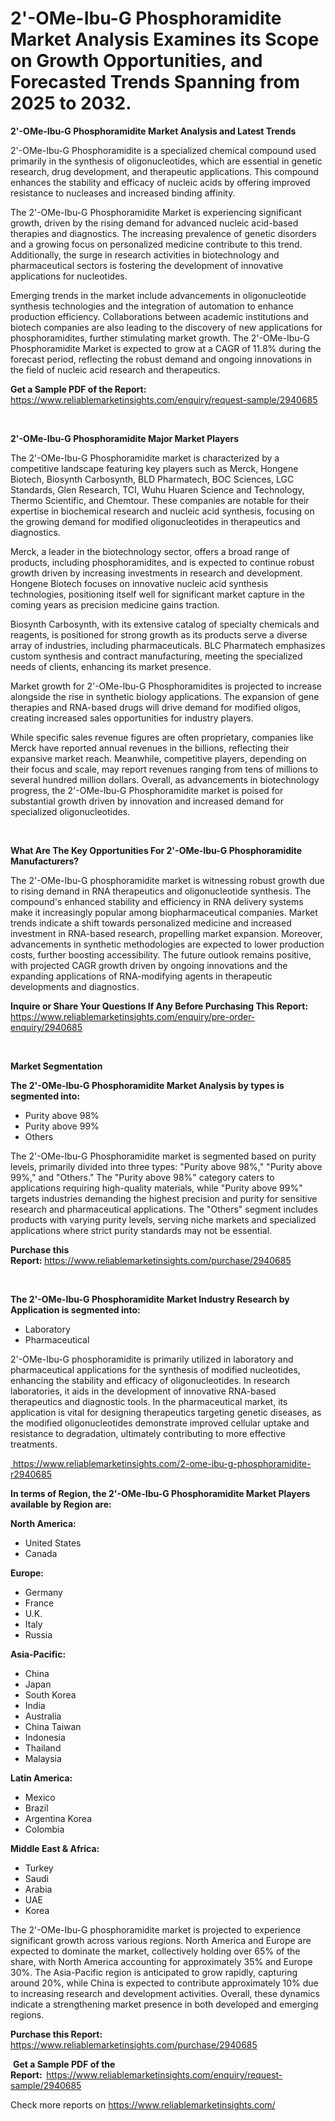 <p><h1>2'-OMe-Ibu-G Phosphoramidite Market Analysis Examines its Scope on Growth Opportunities, and Forecasted Trends Spanning from 2025 to 2032.</h1></p><p><strong>2'-OMe-Ibu-G Phosphoramidite Market Analysis and Latest Trends</strong></p>
<p><p>2'-OMe-Ibu-G Phosphoramidite is a specialized chemical compound used primarily in the synthesis of oligonucleotides, which are essential in genetic research, drug development, and therapeutic applications. This compound enhances the stability and efficacy of nucleic acids by offering improved resistance to nucleases and increased binding affinity.</p><p>The 2'-OMe-Ibu-G Phosphoramidite Market is experiencing significant growth, driven by the rising demand for advanced nucleic acid-based therapies and diagnostics. The increasing prevalence of genetic disorders and a growing focus on personalized medicine contribute to this trend. Additionally, the surge in research activities in biotechnology and pharmaceutical sectors is fostering the development of innovative applications for nucleotides.</p><p>Emerging trends in the market include advancements in oligonucleotide synthesis technologies and the integration of automation to enhance production efficiency. Collaborations between academic institutions and biotech companies are also leading to the discovery of new applications for phosphoramidites, further stimulating market growth. The 2'-OMe-Ibu-G Phosphoramidite Market is expected to grow at a CAGR of 11.8% during the forecast period, reflecting the robust demand and ongoing innovations in the field of nucleic acid research and therapeutics.</p></p>
<p><strong>Get a Sample PDF of the Report:&nbsp;</strong> <a href="https://www.reliablemarketinsights.com/enquiry/request-sample/2940685?utm_campaign=1894&utm_medium=2&utm_source=Github&utm_content=ia&utm_term=15032025&utm_id=2-ome-ibu-g-phosphoramidite">https://www.reliablemarketinsights.com/enquiry/request-sample/2940685</a></p>
<p>&nbsp;</p>
<p><strong>2'-OMe-Ibu-G Phosphoramidite Major Market Players</strong></p>
<p><p>The 2'-OMe-Ibu-G Phosphoramidite market is characterized by a competitive landscape featuring key players such as Merck, Hongene Biotech, Biosynth Carbosynth, BLD Pharmatech, BOC Sciences, LGC Standards, Glen Research, TCI, Wuhu Huaren Science and Technology, Thermo Scientific, and Chemtour. These companies are notable for their expertise in biochemical research and nucleic acid synthesis, focusing on the growing demand for modified oligonucleotides in therapeutics and diagnostics.</p><p>Merck, a leader in the biotechnology sector, offers a broad range of products, including phosphoramidites, and is expected to continue robust growth driven by increasing investments in research and development. Hongene Biotech focuses on innovative nucleic acid synthesis technologies, positioning itself well for significant market capture in the coming years as precision medicine gains traction.</p><p>Biosynth Carbosynth, with its extensive catalog of specialty chemicals and reagents, is positioned for strong growth as its products serve a diverse array of industries, including pharmaceuticals. BLC Pharmatech emphasizes custom synthesis and contract manufacturing, meeting the specialized needs of clients, enhancing its market presence.</p><p>Market growth for 2'-OMe-Ibu-G Phosphoramidites is projected to increase alongside the rise in synthetic biology applications. The expansion of gene therapies and RNA-based drugs will drive demand for modified oligos, creating increased sales opportunities for industry players.</p><p>While specific sales revenue figures are often proprietary, companies like Merck have reported annual revenues in the billions, reflecting their expansive market reach. Meanwhile, competitive players, depending on their focus and scale, may report revenues ranging from tens of millions to several hundred million dollars. Overall, as advancements in biotechnology progress, the 2'-OMe-Ibu-G Phosphoramidite market is poised for substantial growth driven by innovation and increased demand for specialized oligonucleotides.</p></p>
<p>&nbsp;</p>
<p><strong>What Are The Key Opportunities For 2'-OMe-Ibu-G Phosphoramidite Manufacturers?</strong></p>
<p><p>The 2'-OMe-Ibu-G phosphoramidite market is witnessing robust growth due to rising demand in RNA therapeutics and oligonucleotide synthesis. The compound's enhanced stability and efficiency in RNA delivery systems make it increasingly popular among biopharmaceutical companies. Market trends indicate a shift towards personalized medicine and increased investment in RNA-based research, propelling market expansion. Moreover, advancements in synthetic methodologies are expected to lower production costs, further boosting accessibility. The future outlook remains positive, with projected CAGR growth driven by ongoing innovations and the expanding applications of RNA-modifying agents in therapeutic developments and diagnostics.</p></p>
<p><strong>Inquire or Share Your Questions If Any Before Purchasing This Report:</strong> <a href="https://www.reliablemarketinsights.com/enquiry/pre-order-enquiry/2940685?utm_campaign=1894&utm_medium=2&utm_source=Github&utm_content=ia&utm_term=15032025&utm_id=2-ome-ibu-g-phosphoramidite">https://www.reliablemarketinsights.com/enquiry/pre-order-enquiry/2940685</a></p>
<p>&nbsp;</p>
<p><strong>Market Segmentation</strong></p>
<p><strong>The 2'-OMe-Ibu-G Phosphoramidite Market Analysis by types is segmented into:</strong></p>
<p><ul><li>Purity above 98%</li><li>Purity above 99%</li><li>Others</li></ul></p>
<p><p>The 2'-OMe-Ibu-G Phosphoramidite market is segmented based on purity levels, primarily divided into three types: "Purity above 98%," "Purity above 99%," and "Others." The "Purity above 98%" category caters to applications requiring high-quality materials, while "Purity above 99%" targets industries demanding the highest precision and purity for sensitive research and pharmaceutical applications. The "Others" segment includes products with varying purity levels, serving niche markets and specialized applications where strict purity standards may not be essential.</p></p>
<p><strong>Purchase this Report:&nbsp;</strong><a href="https://www.reliablemarketinsights.com/purchase/2940685?utm_campaign=1894&utm_medium=2&utm_source=Github&utm_content=ia&utm_term=15032025&utm_id=2-ome-ibu-g-phosphoramidite">https://www.reliablemarketinsights.com/purchase/2940685</a></p>
<p>&nbsp;</p>
<p><strong>The 2'-OMe-Ibu-G Phosphoramidite Market Industry Research by Application is segmented into:</strong></p>
<p><ul><li>Laboratory</li><li>Pharmaceutical</li></ul></p>
<p><p>2'-OMe-Ibu-G phosphoramidite is primarily utilized in laboratory and pharmaceutical applications for the synthesis of modified nucleotides, enhancing the stability and efficacy of oligonucleotides. In research laboratories, it aids in the development of innovative RNA-based therapeutics and diagnostic tools. In the pharmaceutical market, its application is vital for designing therapeutics targeting genetic diseases, as the modified oligonucleotides demonstrate improved cellular uptake and resistance to degradation, ultimately contributing to more effective treatments.</p></p>
<p><a href="https://www.reliablemarketinsights.com/2-ome-ibu-g-phosphoramidite-r2940685?utm_campaign=1894&utm_medium=2&utm_source=Github&utm_content=ia&utm_term=15032025&utm_id=2-ome-ibu-g-phosphoramidite">&nbsp;https://www.reliablemarketinsights.com/2-ome-ibu-g-phosphoramidite-r2940685</a></p>
<p><strong>In terms of Region, the 2'-OMe-Ibu-G Phosphoramidite Market Players available by Region are:</strong></p>
<p>
    <p> <strong> North America: </strong>
        <ul>
            <li>United States</li>
            <li>Canada</li>
        </ul>
        </p> 
    <p> <strong> Europe: </strong>
        <ul>
            <li>Germany</li>
            <li>France</li>
            <li>U.K.</li>
            <li>Italy</li>
            <li>Russia</li>
        </ul>
        </p> 
    <p> <strong> Asia-Pacific: </strong>
        <ul>
            <li>China</li>
            <li>Japan</li>
            <li>South Korea</li>
            <li>India</li>
            <li>Australia</li>
            <li>China Taiwan</li>
            <li>Indonesia</li>
            <li>Thailand</li>
            <li>Malaysia</li>
        </ul>
        </p> 
    <p> <strong> Latin America: </strong>
        <ul>
            <li>Mexico</li>
            <li>Brazil</li>
            <li>Argentina Korea</li>
            <li>Colombia</li>
        </ul>
        </p> 
    <p> <strong> Middle East & Africa: </strong>
        <ul>
            <li>Turkey</li>
            <li>Saudi</li>
            <li>Arabia</li>
            <li>UAE</li>
            <li>Korea</li>
        </ul>
    </p>
    </p>
<p><p>The 2'-OMe-Ibu-G phosphoramidite market is projected to experience significant growth across various regions. North America and Europe are expected to dominate the market, collectively holding over 65% of the share, with North America accounting for approximately 35% and Europe 30%. The Asia-Pacific region is anticipated to grow rapidly, capturing around 20%, while China is expected to contribute approximately 10% due to increasing research and development activities. Overall, these dynamics indicate a strengthening market presence in both developed and emerging regions.</p></p>
<p><strong>Purchase this Report: </strong><a href="https://www.reliablemarketinsights.com/purchase/2940685?utm_campaign=1894&utm_medium=2&utm_source=Github&utm_content=ia&utm_term=15032025&utm_id=2-ome-ibu-g-phosphoramidite">https://www.reliablemarketinsights.com/purchase/2940685</a></p>
<p>&nbsp;<strong>Get a Sample PDF of the Report:&nbsp;&nbsp;</strong><a href="https://www.reliablemarketinsights.com/enquiry/request-sample/2940685?utm_campaign=1894&utm_medium=2&utm_source=Github&utm_content=ia&utm_term=15032025&utm_id=2-ome-ibu-g-phosphoramidite">https://www.reliablemarketinsights.com/enquiry/request-sample/2940685</a></p>
<p><strong></strong></p>
<p>Check more reports on <a href="https://www.reliablemarketinsights.com/?utm_campaign=1894&utm_medium=2&utm_source=Github&utm_content=ia&utm_term=15032025&utm_id=2-ome-ibu-g-phosphoramidite">https://www.reliablemarketinsights.com/</a></p>